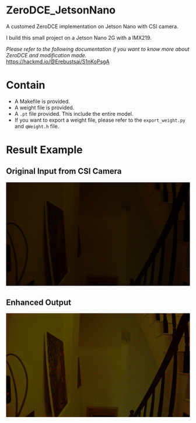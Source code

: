 # ZeroDCE_JetsonNano

A customed ZeroDCE implementation on Jetson Nano with CSI camera. 

I build this small project on a Jetson Nano 2G with a IMX219.

_Please refer to the following documentation if you want to know more about ZeroDCE and modification made._
https://hackmd.io/@Erebustsai/S1nKoPsgA

# Contain

* A Makefile is provided.
* A weight file is provided.
* A `.pt` file provided. This include the entire model.
* If you want to export a weight file, please refer to the `export_weight.py` and `qWeight.h` file.

# Result Example
## Original Input from CSI Camera
![image](https://github.com/Chen-KaiTsai/ZeroDCE_JetsonNano/blob/main/imgs/testInput.png)
## Enhanced Output
![image](https://github.com/Chen-KaiTsai/ZeroDCE_JetsonNano/blob/main/imgs/Enhanced_CPP_output.png)
